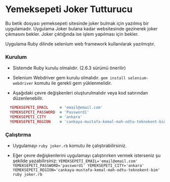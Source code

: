 # Yemeksepeti Joker Tutturucu

Bu betik dosyası yemeksepeti sitesinde joker bulmak için yazılmış bir uygulamadır. Uygulama Joker bulana kadar websitesinde gezinerek joker çıkmasını bekler. Joker çıktığında ise işlem yapılması için bekler.

Uygulama Ruby dilinde selenium web framework kullanılarak yazılmıştır.

### Kurulum

- Sistemde Ruby kurulu olmalıdır. (2.6.3 sürümü önerilir)

- Selenium Webdriver gem kurulu olmalıdır.
`gem install selenium-webdriver` komutu ile gerekli gem yüklenmelidir.

- Aşağıdaki çevre değişkenleri oluşturulmalıdır veya kod satırından düzenlenebilir.

```ruby
  YEMEKSEPETI_EMAIL     = 'email@email.com'
  YEMEKSEPETI_PASSWORD  = 'Password1'
  YEMEKSEPETI_CITY      = 'ankara'
  YEMEKSEPETI_REGION    = 'cankaya-mustafa-kemal-mah-odtu-teknokent-bim'
```

### Çalıştırma

- Uygulamayı `ruby joker.rb` komutu ile çalıştırabilirsiniz.

- Eğer çevre değişkenlerini uygulamayı çalıştırırken vermek isterseniz şu şekilde yazabilirsiniz:
`YEMEKSEPETI_EMAIL='email@email.com' YEMEKSEPETI_PASSWORD='password1'
YEMEKSEPETI_CITY='ankara' YEMEKSEPETI_REGION='cankaya-mustafa-kemal-mah-odtu-teknokent-bim' ruby joker.rb`
